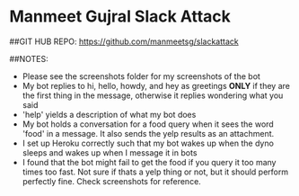 # Manmeet Gujral Slack Attack

##GIT HUB REPO: 
https://github.com/manmeetsg/slackattack

##NOTES: 
- Please see the screenshots folder for my screenshots of the bot
- My bot replies to hi, hello, howdy, and hey as greetings __ONLY__ if they are the first thing in the message, otherwise it replies wondering what you said
- 'help' yields a description of what my bot does
- My bot holds a conversation for a food query when it sees the word 'food' in a message. It also sends the yelp results as an attachment.
- I set up Heroku correctly such that my bot wakes up when the dyno sleeps and wakes up when I message it in bots
- I found that the bot might fail to get the food if you query it too many times too fast. Not sure if thats a yelp thing or not, but it should perform perfectly fine. Check screenshots for reference.




